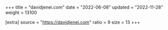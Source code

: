+++
title = "davidjenei.com"
date = "2022-06-08"
updated = "2022-11-28"
weight = 13100

[extra]
source = "https://davidjenei.com"
ratio = 9
size = 13
+++

